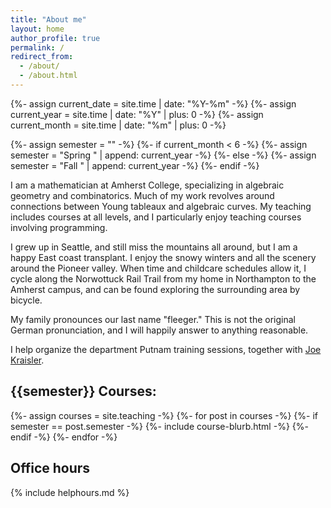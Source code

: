 ```yaml
---
title: "About me"
layout: home
author_profile: true
permalink: /
redirect_from:
  - /about/
  - /about.html
---
```


{%- assign current_date = site.time | date: "%Y-%m" -%}
{%- assign current_year = site.time | date: "%Y" | plus: 0 -%}
{%- assign current_month = site.time | date: "%m" | plus: 0 -%}

{%- assign semester = "" -%}
{%- if current_month < 6 -%}
  {%- assign semester = "Spring " | append: current_year -%}
{%- else -%}
  {%- assign semester = "Fall " | append: current_year -%}
{%- endif -%}



I am a mathematician at Amherst College, specializing in algebraic geometry and combinatorics. Much of my work revolves around connections between Young tableaux and algebraic curves. My teaching includes courses at all levels, and I particularly enjoy teaching courses involving programming.

I grew up in Seattle, and still miss the mountains all around, but I am a happy East coast transplant. I enjoy the snowy winters and all the scenery around the Pioneer valley. When time and childcare schedules allow it, I cycle along the Norwottuck Rail Trail from my home in Northampton to the Amherst campus, and can be found exploring the surrounding area by bicycle.

My family pronounces our last name "fleeger." This is not the original German pronunciation, and I will happily answer to anything reasonable. 

I help organize the department Putnam training sessions, together with [Joe Kraisler](https://sites.google.com/view/jkraisler/).


## {{semester}} Courses:
{%- assign courses = site.teaching -%}
{%- for post in courses -%}
  {%- if semester == post.semester -%}
  {%- include course-blurb.html -%}
  {%- endif -%}
{%- endfor -%}

## Office hours
{% include helphours.md %}
